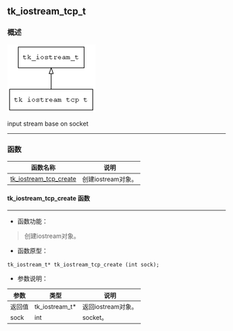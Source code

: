 ## tk\_iostream\_tcp\_t
### 概述
![image](images/tk_iostream_tcp_t_0.png)

input stream base on socket

----------------------------------
### 函数
<p id="tk_iostream_tcp_t_methods">

| 函数名称 | 说明 | 
| -------- | ------------ | 
| <a href="#tk_iostream_tcp_t_tk_iostream_tcp_create">tk\_iostream\_tcp\_create</a> | 创建iostream对象。 |
#### tk\_iostream\_tcp\_create 函数
-----------------------

* 函数功能：

> <p id="tk_iostream_tcp_t_tk_iostream_tcp_create">创建iostream对象。


* 函数原型：

```
tk_iostream_t* tk_iostream_tcp_create (int sock);
```

* 参数说明：

| 参数 | 类型 | 说明 |
| -------- | ----- | --------- |
| 返回值 | tk\_iostream\_t* | 返回iostream对象。 |
| sock | int | socket。 |
